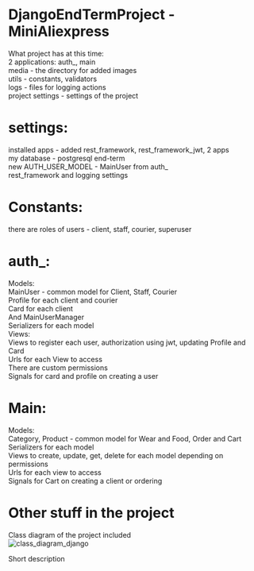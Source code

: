 # DjangoEndTermProject - MiniAliexpress
What project has at this time:<br/>
2 applications: auth_, main <br/>
media - the directory for added images<br/>
utils - constants, validators<br/>
logs - files for logging actions<br/>
project settings - settings of the project<br/>

# settings:
installed apps - added rest_framework, rest_framework_jwt, 2 apps<br/>
my database - postgresql end-term<br/>
new AUTH_USER_MODEL - MainUser from auth_<br/>
rest_framework and logging settings<br/>

# Constants:
there are roles of users - client, staff, courier, superuser
# auth_:
Models:<br/>
MainUser - common model for Client, Staff, Courier<br/>
Profile for each client and courier<br/>
Card for each client<br/>
And MainUserManager<br/>
Serializers for each model<br/>
Views:<br/>
Views to register each user, authorization using jwt, updating Profile and Card<br/>
Urls for each View to access<br/>
There are custom permissions<br/>
Signals for card and profile on creating a user<br/>
# Main:
Models: <br/>
Category, Product - common model for Wear and Food, Order and Cart<br/>
Serializers for each model<br/>
Views to create, update, get, delete for each model depending on permissions<br/>
Urls for each view to access<br/>
Signals for Cart on creating a client or ordering<br/>

# Other stuff in the project
Class diagram of the project included<br/>
![class_diagram_django](https://user-images.githubusercontent.com/47210018/118351957-9bd80900-b580-11eb-9b46-b6ec4f291e0e.jpg)

Short description<br/>


